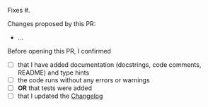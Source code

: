 Fixes #<issue number>.

Changes proposed by this PR:

- ...

Before opening this PR, I confirmed

- [ ] that I have added documentation (docstrings, code comments, README) and type hints
- [ ] the code runs without any errors or warnings
- [ ] **OR** that tests were added
- [ ] that I updated the [Changelog](https://github.com/energy2market/afrr-remuneration/blob/main/CHANGELOG.md)